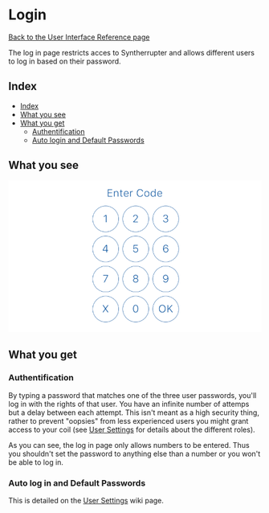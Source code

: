 # Login

[Back to the User Interface Reference page](README.md#readme)

The log in page restricts acces to Syntherrupter and allows different users to log in based on their password. 

## Index
* [Index](#index)
* [What you see](#what-you-see)
* [What you get](#what-you-get)
  * [Authentification](#authentification)
  * [Auto login and Default Passwords](#auto-log-in-and-default-passwords)

## What you see

![Log In](/Documentation/Pictures/UI/Log%20In.png)

## What you get

### Authentification

By typing a password that matches one of the three user passwords, you'll log in with the rights of that user. You have an infinite number of attemps but a delay between each attempt. This isn't meant as a high security thing, rather to prevent "oopsies" from less experienced users you might grant access to your coil (see [User Settings](Users.md#readme) for details about the different roles). 

As you can see, the log in page only allows numbers to be entered. Thus you shouldn't set the password to anything else than a number or you won't be able to log in. 

### Auto log in and Default Passwords

This is detailed on the [User Settings](Users.md#passwords) wiki page.
